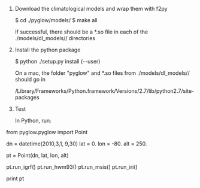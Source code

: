 

1. Download the climatological models and wrap them with f2py

    $ cd ./pyglow/models/
    $ make all

    If successful, there should be a *.so file in each of the
    ./models/dl_models/<model>/ directories

2. Install the python package

    $ python ./setup.py install (--user)

   On a mac, the folder "pyglow" and *.so files from
   ./models/dl_models/<model>/ should go in

   /Library/Frameworks/Python.framework/Versions/2.7/lib/python2.7/site-packages

3.  Test

    In Python, run:

from pyglow.pyglow import Point

dn = datetime(2010,3,1, 9,30)
lat = 0.
lon = -80.
alt = 250.

pt = Point(dn, lat, lon, alt)

pt.run_igrf()
pt.run_hwm93()
pt.run_msis()
pt.run_iri()

print pt